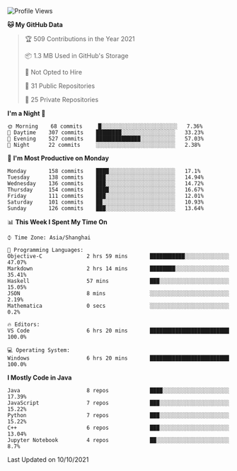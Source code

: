 <!--START_SECTION:waka-->
![Profile Views](http://img.shields.io/badge/Profile%20Views-0-blue)

**🐱 My GitHub Data** 

> 🏆 509 Contributions in the Year 2021
 > 
> 📦 1.3 MB Used in GitHub's Storage 
 > 
> 🚫 Not Opted to Hire
 > 
> 📜 31 Public Repositories 
 > 
> 🔑 25 Private Repositories  
 > 
**I'm a Night 🦉** 

```text
🌞 Morning    68 commits     █░░░░░░░░░░░░░░░░░░░░░░░░   7.36% 
🌆 Daytime    307 commits    ████████░░░░░░░░░░░░░░░░░   33.23% 
🌃 Evening    527 commits    ██████████████░░░░░░░░░░░   57.03% 
🌙 Night      22 commits     ░░░░░░░░░░░░░░░░░░░░░░░░░   2.38%

```
📅 **I'm Most Productive on Monday** 

```text
Monday       158 commits    ████░░░░░░░░░░░░░░░░░░░░░   17.1% 
Tuesday      138 commits    ███░░░░░░░░░░░░░░░░░░░░░░   14.94% 
Wednesday    136 commits    ███░░░░░░░░░░░░░░░░░░░░░░   14.72% 
Thursday     154 commits    ████░░░░░░░░░░░░░░░░░░░░░   16.67% 
Friday       111 commits    ███░░░░░░░░░░░░░░░░░░░░░░   12.01% 
Saturday     101 commits    ██░░░░░░░░░░░░░░░░░░░░░░░   10.93% 
Sunday       126 commits    ███░░░░░░░░░░░░░░░░░░░░░░   13.64%

```


📊 **This Week I Spent My Time On** 

```text
⌚︎ Time Zone: Asia/Shanghai

💬 Programming Languages: 
Objective-C              2 hrs 59 mins       ███████████░░░░░░░░░░░░░░   47.07% 
Markdown                 2 hrs 14 mins       ████████░░░░░░░░░░░░░░░░░   35.41% 
Haskell                  57 mins             ███░░░░░░░░░░░░░░░░░░░░░░   15.05% 
JSON                     8 mins              ░░░░░░░░░░░░░░░░░░░░░░░░░   2.19% 
Mathematica              0 secs              ░░░░░░░░░░░░░░░░░░░░░░░░░   0.2%

🔥 Editors: 
VS Code                  6 hrs 20 mins       █████████████████████████   100.0%

💻 Operating System: 
Windows                  6 hrs 20 mins       █████████████████████████   100.0%

```

**I Mostly Code in Java** 

```text
Java                     8 repos             ████░░░░░░░░░░░░░░░░░░░░░   17.39% 
JavaScript               7 repos             ███░░░░░░░░░░░░░░░░░░░░░░   15.22% 
Python                   7 repos             ███░░░░░░░░░░░░░░░░░░░░░░   15.22% 
C++                      6 repos             ███░░░░░░░░░░░░░░░░░░░░░░   13.04% 
Jupyter Notebook         4 repos             ██░░░░░░░░░░░░░░░░░░░░░░░   8.7%

```



 Last Updated on 10/10/2021
<!--END_SECTION:waka-->　　
